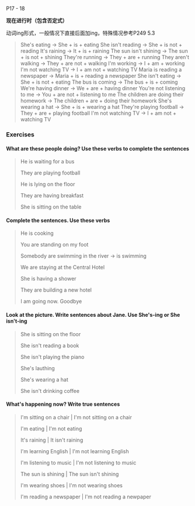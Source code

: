 P17 - 18

**现在进行时（包含否定式）**

动词ing形式，一般情况下直接后面加ing，特殊情况参考P249 5.3

> She's eating -> She + is + eating
> She isn't reading -> She + is not + reading
> It's raining -> It + is + raining
> The sun isn't shining -> The sun + is not + shining
> They're running -> They + are + running
> They aren't walking -> They + are not + walking
> I'm working -> I + am + working
> I'm not watching TV -> I + am not + watching TV
> Maria is reading a newspaper -> Maria + is + reading a newspaper
> She isn't eating -> She + is not + eating
> The bus is coming -> The bus + is + coming
> We're having dinner -> We + are + having dinner
> You're not listening to me -> You + are not + listening to me
> The children are doing their homework -> The children + are + doing their homework
> She's wearing a hat -> She + is + wearing a hat
> They're playing football -> They + are + playing football
> I'm not watching TV -> I + am not + watching TV

### Exercises
#### What are these people doing? Use these verbs to complete the sentences

> He is waiting for a bus
>
> They are playing football
>
> He is lying on the floor
>
> They are having breakfast
>
> She is sitting on the table

#### Complete the sentences. Use these verbs

> He is cooking
>
> You are standing on my foot
>
> Somebody are swimming in the river -> is swimming
>
> We are staying at the Central Hotel
>
> She is having a shower
>
> They are building a new hotel
>
> I am going now. Goodbye

#### Look at the picture. Write sentences about Jane. Use She's-ing or She isn't-ing

> She is sitting on the floor
>
> She isn't reading a book
>
> She isn't playing the piano
>
> She's lauthing
>
> She's wearing a hat
>
> She isn't drinking coffee

#### What's happening now? Write true sentences

> I'm sitting on a chair | I'm not sitting on a chair
>
> I'm eating | I'm not eating
>
> It's raining | It isn't raining
>
> I'm learning English | I'm not learning English
>
> I'm listening to music | I'm not listening to music
>
> The sun is shining | The sun isn't shining
>
> I'm wearing shoes | I'm not wearing shoes
>
> I'm reading a newspaper | I'm not reading a newpaper


